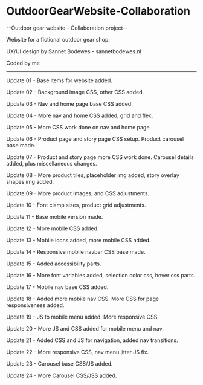 # OutdoorGearWebsite-Collaboration
 --Outdoor gear website - Collaboration project--

 Website for a fictional outdoor gear shop.

 UX/UI design by Sannet Bodewes - sannetbodewes.nl
 
 Coded by me

 -----------------

 Update 01 - Base items for website added.

 Update 02 - Background image CSS, other CSS added.

 Update 03 - Nav and home page base CSS added.

 Update 04 - More nav and home CSS added, grid and flex.

 Update 05 - More CSS work done on nav and home page.

 Update 06 - Product page and story page CSS setup. Product carousel base made.

 Update 07 - Product and story page more CSS work done. Carousel details added, plus miscellaneous changes.

 Update 08 - More product tiles, placeholder img added, story overlay shapes img added.

 Update 09 - More product images, and CSS adjustments.

 Update 10 - Font clamp sizes, product grid adjustments.

 Update 11 - Base mobile version made.

 Update 12 - More mobile CSS added.

 Update 13 - Mobile icons added, more mobile CSS added.

 Update 14 - Responsive mobile navbar CSS base made.

 Update 15 - Added accessibility parts.

 Update 16 - More font variables added, selection color css, hover css parts.

 Update 17 - Mobile nav base CSS added.

 Update 18 - Added more mobile nav CSS. More CSS for page responsiveness added.

 Update 19 - JS to mobile menu added. More responsive CSS.

 Update 20 - More JS and CSS added for mobile menu and nav.

 Update 21 - Added CSS and JS for navigation, added nav transitions.

 Update 22 - More responsive CSS, nav menu jitter JS fix.

 Update 23 - Carousel base CSS/JS added.

 Update 24 - More Carousel CSS/JSS added.